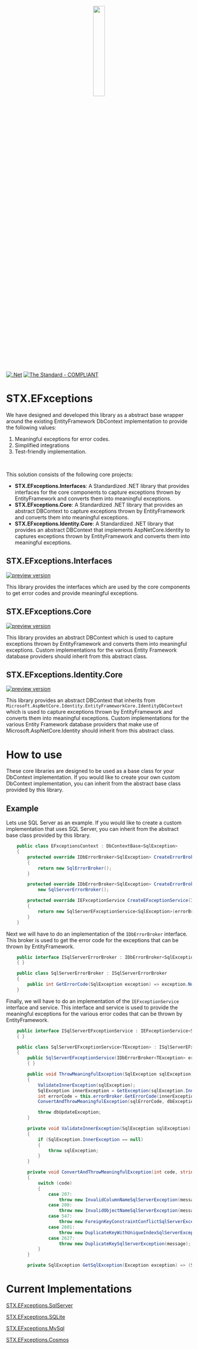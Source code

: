 <p align="center">
  <img width="25%" height="25%" src="https://github.com/The-Standard-Organization/STX.EFxceptions.Core/blob/main/Resources/EFxceptions.png?raw=true">
</p>

[![.Net](https://github.com/The-Standard-Organization/STX.EFxceptions.Core/actions/workflows/dotnet.yml/badge.svg)](https://github.com/The-Standard-Organization/STX.EFxceptions.Core/actions/workflows/dotnet.yml)
[![The Standard - COMPLIANT](https://img.shields.io/badge/The_Standard-COMPLIANT-2ea44f)](https://github.com/hassanhabib/The-Standard)


# STX.EFxceptions

We have designed and developed this library as a abstract base wrapper around the existing EntityFramework DbContext implementation to provide the following values:

<ol>
	<li>Meaningful exceptions for error codes.</li>
	<li>Simplified integrations</li>
	<li>Test-friendly implementation.</li>
</ol>

<br>

This solution consists of the following core projects:

<ul>
	<li><strong>STX.EFxceptions.Interfaces</strong>: A Standardized .NET library that provides interfaces for the core components to capture exceptions thrown by EntityFramework and converts them into meaningful exceptions.</li>
	<li><strong>STX.EFxceptions.Core</strong>: A Standardized .NET library that provides an abstract DBContext to capture exceptions thrown by EntityFramework and converts them into meaningful exceptions.</li>
	<li><strong>STX.EFxceptions.Identity.Core</strong>: A Standardized .NET library that provides an abstract DBContext that implements AspNetCore.Identity to captures exceptions thrown by EntityFramework and converts them into meaningful exceptions.</li>
</ul>


## STX.EFxceptions.Interfaces

[![preview version](https://img.shields.io/nuget/vpre/STX.EFxceptions.Interfaces)](https://www.nuget.org/packages/STX.EFxceptions.Interfaces/absoluteLatest)

This library provides the interfaces which are used by the core components to get error codes and provide meaningful exceptions.

## STX.EFxceptions.Core

[![preview version](https://img.shields.io/nuget/vpre/STX.EFxceptions.Core)](https://www.nuget.org/packages/STX.EFxceptions.Core/absoluteLatest)

This library provides an abstract DBContext which is used to capture exceptions thrown by EntityFramework and converts them into meaningful exceptions.
Custom implementations for the various Entity Framework database providers should inherit from this abstract class.

## STX.EFxceptions.Identity.Core

[![preview version](https://img.shields.io/nuget/vpre/STX.EFxceptions.Identity.Core)](https://www.nuget.org/packages/STX.EFxceptions.Identity.Core/absoluteLatest)

This library provides an abstract DBContext that inherits from `Microsoft.AspNetCore.Identity.EntityFrameworkCore.IdentityDbContext` which is used to capture exceptions thrown by EntityFramework and converts them into meaningful exceptions.
Custom implementations for the various Entity Framework database providers that make use of Microsoft.AspNetCore.Identity should inherit from this abstract class.


# How to use

These core libraries are designed to be used as a base class for your DbContext implementation.  If you would like to create your own custom DbContext implementation, you can inherit from the abstract base class provided by this library.

## Example

Lets use SQL Server as an example.  If you would like to create a custom implementation that uses SQL Server, you can inherit from the abstract base class provided by this library.

```cs
    public class EFxceptionsContext : DbContextBase<SqlException>
    {
        protected override IDbErrorBroker<SqlException> CreateErrorBroker()
        {
            return new SqlErrorBroker();
        }

        protected override IDbErrorBroker<SqlException> CreateErrorBroker() =>
            new SqlServerErrorBroker();

        protected override IEFxceptionService CreateEFxceptionService(IDbErrorBroker<SqlException> errorBroker)
        {
            return new SqlServerEFxceptionService<SqlException>(errorBroker);
        }
    }
```

Next we will have to do an implementation of the `IDbErrorBroker` interface.  This broker is used to get the error code for the exceptions that can be thrown by EntityFramework.

```cs
    public interface ISqlServerErrorBroker : IDbErrorBroker<SqlException>
    { }

    public class SqlServerErrorBroker : ISqlServerErrorBroker
    {
        public int GetErrorCode(SqlException exception) => exception.Number;
    }
```

Finally, we will have to do an implementation of the `IEFxceptionService` interface and service.  This interface and service is used to provide the meaningful exceptions for the various error codes that can be thrown by EntityFramework.

```cs
	public interface ISqlServerEFxceptionService : IEFxceptionService<SqlException>
	{ }

	public class SqlServerEFxceptionService<TException> : ISqlServerEFxceptionService
	{
		public SqlServerEFxceptionService(IDbErrorBroker<TException> errorBroker) : base(errorBroker)
		{ }

        public void ThrowMeaningfulException(SqlException sqlException)
        {
            ValidateInnerException(sqlException);
            SqlException innerException = GetException(sqlException.InnerException);
            int errorCode = this.errorBroker.GetErrorCode(innerException);
            ConvertAndThrowMeaningfulException(sqlErrorCode, dbException.Message);

            throw dbUpdateException;
        }

        private void ValidateInnerException(SqlException sqlException)
        {
            if (SqlException.InnerException == null)
            {
                throw sqlException;
            }
        }

        private void ConvertAndThrowMeaningfulException(int code, string message)
        {
            switch (code)
            {
                case 207:
                    throw new InvalidColumnNameSqlServerException(message);
                case 208:
                    throw new InvalidObjectNameSqlServerException(message);
                case 547:
                    throw new ForeignKeyConstraintConflictSqlServerException(message);
                case 2601:
                    throw new DuplicateKeyWithUniqueIndexSqlServerException(message);
                case 2627:
                    throw new DuplicateKeySqlServerException(message);
            }
        }

        private SqlException GetSqlException(Exception exception) => (SqlException)exception;
```

# Current Implementations

[STX.EFxceptions.SqlServer](https://github.com/The-Standard-Organization/STX.EFxceptions.SqlServer)

[STX.EFxceptions.SQLite](https://github.com/The-Standard-Organization/STX.EFxceptions.SQLite)

[STX.EFxceptions.MySql](https://github.com/The-Standard-Organization/STX.EFxceptions.MySql)

[STX.EFxceptions.Cosmos](https://github.com/The-Standard-Organization/STX.EFxceptions.Cosmos)
